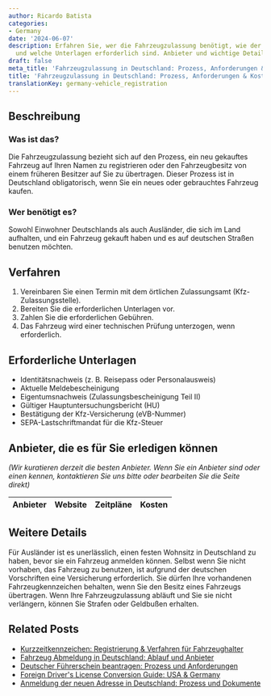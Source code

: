 ```yaml
---
author: Ricardo Batista
categories:
- Germany
date: '2024-06-07'
description: Erfahren Sie, wer die Fahrzeugzulassung benötigt, wie der Prozess abläuft
  und welche Unterlagen erforderlich sind. Anbieter und wichtige Details hier!
draft: false
meta_title: 'Fahrzeugzulassung in Deutschland: Prozess, Anforderungen & Kosten'
title: 'Fahrzeugzulassung in Deutschland: Prozess, Anforderungen & Kosten'
translationKey: germany-vehicle_registration
---
```



## Beschreibung
### Was ist das?
Die Fahrzeugzulassung bezieht sich auf den Prozess, ein neu gekauftes Fahrzeug auf Ihren Namen zu registrieren oder den Fahrzeugbesitz von einem früheren Besitzer auf Sie zu übertragen. Dieser Prozess ist in Deutschland obligatorisch, wenn Sie ein neues oder gebrauchtes Fahrzeug kaufen.

### Wer benötigt es?
Sowohl Einwohner Deutschlands als auch Ausländer, die sich im Land aufhalten, und ein Fahrzeug gekauft haben und es auf deutschen Straßen benutzen möchten.

## Verfahren
1. Vereinbaren Sie einen Termin mit dem örtlichen Zulassungsamt (Kfz-Zulassungsstelle).
2. Bereiten Sie die erforderlichen Unterlagen vor.
3. Zahlen Sie die erforderlichen Gebühren.
4. Das Fahrzeug wird einer technischen Prüfung unterzogen, wenn erforderlich.

## Erforderliche Unterlagen
- Identitätsnachweis (z. B. Reisepass oder Personalausweis)
- Aktuelle Meldebescheinigung
- Eigentumsnachweis (Zulassungsbescheinigung Teil II)
- Gültiger Hauptuntersuchungsbericht (HU)
- Bestätigung der Kfz-Versicherung (eVB-Nummer)
- SEPA-Lastschriftmandat für die Kfz-Steuer

## Anbieter, die es für Sie erledigen können

_(Wir kuratieren derzeit die besten Anbieter. Wenn Sie ein Anbieter sind oder einen kennen, kontaktieren Sie uns bitte oder bearbeiten Sie die Seite direkt)_

| Anbieter | Website | Zeitpläne | Kosten |
| --------------- | --------------- | :-------------: | :-------------: |

## Weitere Details
Für Ausländer ist es unerlässlich, einen festen Wohnsitz in Deutschland zu haben, bevor sie ein Fahrzeug anmelden können. Selbst wenn Sie nicht vorhaben, das Fahrzeug zu benutzen, ist aufgrund der deutschen Vorschriften eine Versicherung erforderlich. Sie dürfen Ihre vorhandenen Fahrzeugkennzeichen behalten, wenn Sie den Besitz eines Fahrzeugs übertragen. Wenn Ihre Fahrzeugzulassung abläuft und Sie sie nicht verlängern, können Sie Strafen oder Geldbußen erhalten.
## Related Posts

- [Kurzzeitkennzeichen: Registrierung & Verfahren für Fahrzeughalter](https://tramitit.com/de/guides/germany/kurzzeitkennzeichen_beantragen/)
- [Fahrzeug Abmeldung in Deutschland: Ablauf und Anbieter](https://tramitit.com/de/guides/germany/abmeldung_eines_fahrzeugs/)
- [Deutscher Führerschein beantragen: Prozess und Anforderungen](https://tramitit.com/de/guides/germany/beantragung_eines_fuhrerscheins/)
- [Foreign Driver's License Conversion Guide: USA & Germany](https://tramitit.com/de/guides/germany/umschreibung_eines_auslandischen_fuhrerscheins/)
- [Anmeldung der neuen Adresse in Deutschland: Prozess und Dokumente](https://tramitit.com/de/guides/germany/ummeldung_des_wohnsitzes/)